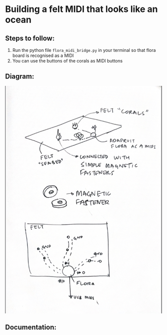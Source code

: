 # Building a felt MIDI that looks like an ocean

## Steps to follow: 

1. Run the python file `flora_midi_bridge.py` in your terminal so that flora board is recognised as a MIDI
2. You can use the buttons of the corals as MIDI buttons
   
## Diagram:

![alt text](IMG_8488.jpg)

## Documentation:

